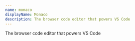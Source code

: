 ```yaml
---
name: monaco
displayName: Monaco
description: The browser code editor that powers VS Code
---
```

The browser code editor that powers VS Code